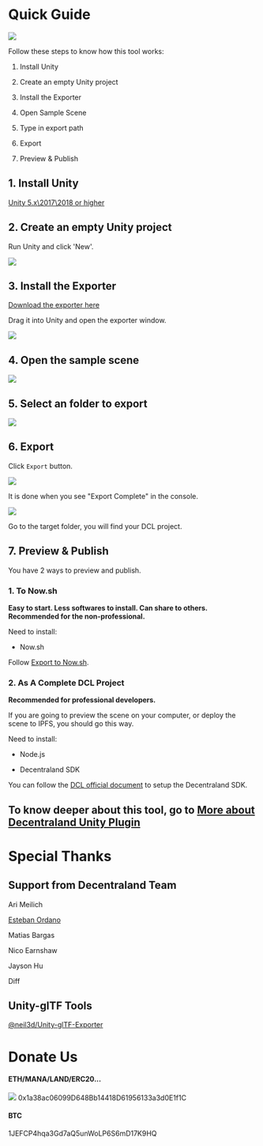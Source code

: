 # Quick Guide

![](./docs/exportergui.png)

Follow these steps to know how this tool works:

1. Install Unity

1. Create an empty Unity project

1. Install the Exporter

1. Open Sample Scene

1. Type in export path

1. Export

1. Preview & Publish

## 1. Install Unity

[Unity 5.x\2017\2018 or higher](https://store.unity.com/download)

## 2. Create an empty Unity project

Run Unity and click 'New'.

![](./docs/create_empty_unity.jpg)

## 3. Install the Exporter

[Download the exporter here](https://github.com/fairwood/DecentralandUnityPlugin/blob/master/downloads/DecentralandUnityExporter.unitypackage)

Drag it into Unity and open the exporter window.

![](./docs/extract_plugin.gif)

## 4. Open the sample scene

![](./docs/open_sample_scene.gif)

## 5. Select an folder to export

![](./docs/select_export_path.png)

## 6. Export

Click ```Export``` button.

![](./docs/export_button.png)

It is done when you see "Export Complete" in the console.

![](./docs/export_complete.png)

Go to the target folder, you will find your DCL project.

## 7. Preview & Publish

You have 2 ways to preview and publish.

### 1. To Now.sh

**Easy to start. Less softwares to install. Can share to others. Recommended for the non-professional.**

Need to install:

- Now.sh

Follow [Export to Now.sh](./docs/ExportToNow.md).

### 2. As A Complete DCL Project

**Recommended for professional developers.**

If you are going to preview the scene on your computer, or deploy the scene to IPFS, you should go this way.

Need to install:

- Node.js

- Decentraland SDK

You can follow the [DCL official document](https://docs.decentraland.org/getting-started/installation-guide/) to setup the Decentraland SDK.

## To know deeper about this tool, go to [More about Decentraland Unity Plugin](./docs/Introduction.md)

# Special Thanks

## Support from Decentraland Team

Ari Meilich

[Esteban Ordano](https://github.com/eordano)

Matias Bargas

Nico Earnshaw

Jayson Hu

Diff


## Unity-glTF Tools

[@neil3d/Unity-glTF-Exporter](https://github.com/neil3d/Unity-glTF-Exporter)

# Donate Us

#### ETH/MANA/LAND/ERC20...

![](./docs/ethaddricon.png) 0x1a38ac06099D648Bb14418D61956133a3d0E1f1C

#### BTC

1JEFCP4hqa3Gd7aQ5unWoLP6S6mD17K9HQ